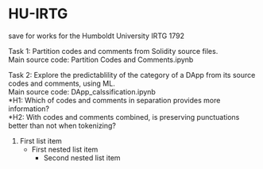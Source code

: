 # HU-IRTG
save for works for the Humboldt University IRTG 1792

Task 1: Partition codes and comments from Solidity source files.\
Main source code: Partition Codes and Comments.ipynb

Task 2: Explore the predictablility of the category of a DApp from its source codes and comments, using ML.\
Main source code: DApp_calssification.ipynb\
 *H1: Which of codes and comments in separation provides more information?\
 *H2: With codes and comments combined, is preserving punctuations better than not when tokenizing?

1. First list item
   - First nested list item
     - Second nested list item
